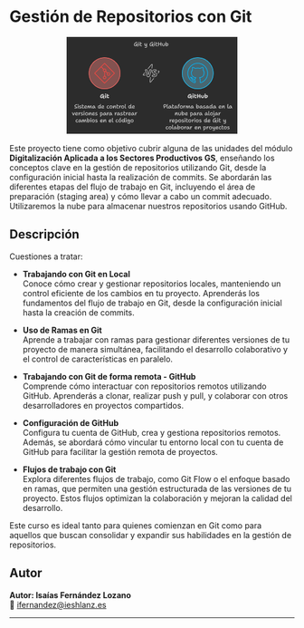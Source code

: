# Gestión de Repositorios con Git

<div style="text-align: center;">
  <img src="IMG/git_github.png" alt="git_and_github" style="width: 60%;"/>
</div>

Este proyecto tiene como objetivo cubrir alguna de las unidades del módulo **Digitalización Aplicada a los Sectores Productivos GS**, enseñando los conceptos clave en la gestión de repositorios utilizando Git, desde la configuración inicial hasta la realización de commits. Se abordarán las diferentes etapas del flujo de trabajo en Git, incluyendo el área de preparación (staging area) y cómo llevar a cabo un commit adecuado. Utilizaremos la nube para almacenar nuestros repositorios usando GitHub.

## Descripción

Cuestiones a tratar:

- **Trabajando con Git en Local**  
  Conoce cómo crear y gestionar repositorios locales, manteniendo un control eficiente de los cambios en tu proyecto. Aprenderás los fundamentos del flujo de trabajo en Git, desde la configuración inicial hasta la creación de commits.

- **Uso de Ramas en Git**  
  Aprende a trabajar con ramas para gestionar diferentes versiones de tu proyecto de manera simultánea, facilitando el desarrollo colaborativo y el control de características en paralelo.

- **Trabajando con Git de forma remota - GitHub**  
  Comprende cómo interactuar con repositorios remotos utilizando GitHub. Aprenderás a clonar, realizar push y pull, y colaborar con otros desarrolladores en proyectos compartidos.

- **Configuración de GitHub**  
  Configura tu cuenta de GitHub, crea y gestiona repositorios remotos. Además, se abordará cómo vincular tu entorno local con tu cuenta de GitHub para facilitar la gestión remota de proyectos.

- **Flujos de trabajo con Git**  
  Explora diferentes flujos de trabajo, como Git Flow o el enfoque basado en ramas, que permiten una gestión estructurada de las versiones de tu proyecto. Estos flujos optimizan la colaboración y mejoran la calidad del desarrollo.

Este curso es ideal tanto para quienes comienzan en Git como para aquellos que buscan consolidar y expandir sus habilidades en la gestión de repositorios.

## Autor

**Autor: Isaías Fernández Lozano**  
📧 [ifernandez@ieshlanz.es](mailto:ifernandez@ieshlanz.es)

---
